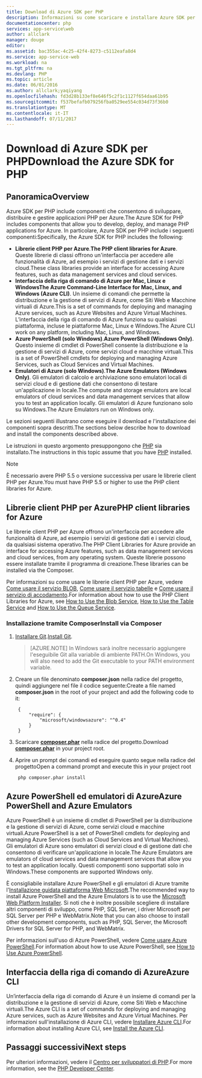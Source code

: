 ```yaml
---
title: Download di Azure SDK per PHP
description: Informazioni su come scaricare e installare Azure SDK per PHP.
documentationcenter: php
services: app-service\web
author: allclark
manager: douge
editor: 
ms.assetid: bac355ac-4c25-42f4-8273-c5112eafa8d4
ms.service: app-service-web
ms.workload: na
ms.tgt_pltfrm: na
ms.devlang: PHP
ms.topic: article
ms.date: 06/01/2016
ms.author: allclark;yaqiyang
ms.openlocfilehash: fd3d28b133ef8e646f5c2f1c1127f654daa61b95
ms.sourcegitcommit: f537befafb079256fba0529ee554c034d73f36b0
ms.translationtype: MT
ms.contentlocale: it-IT
ms.lasthandoff: 07/11/2017
---
```

# <a name="download-the-azure-sdk-for-php"></a><span data-ttu-id="e10c7-103">Download di Azure SDK per PHP</span><span class="sxs-lookup"><span data-stu-id="e10c7-103">Download the Azure SDK for PHP</span></span>
## <a name="overview"></a><span data-ttu-id="e10c7-104">Panoramica</span><span class="sxs-lookup"><span data-stu-id="e10c7-104">Overview</span></span>
<span data-ttu-id="e10c7-105">Azure SDK per PHP include componenti che consentono di sviluppare, distribuire e gestire applicazioni PHP per Azure.</span><span class="sxs-lookup"><span data-stu-id="e10c7-105">The Azure SDK for PHP includes components that allow you to develop, deploy, and manage PHP applications for Azure.</span></span> <span data-ttu-id="e10c7-106">In particolare, Azure SDK per PHP include i seguenti componenti:</span><span class="sxs-lookup"><span data-stu-id="e10c7-106">Specifically, the Azure SDK for PHP includes the following:</span></span>

* <span data-ttu-id="e10c7-107">**Librerie client PHP per Azure**.</span><span class="sxs-lookup"><span data-stu-id="e10c7-107">**The PHP client libraries for Azure**.</span></span> <span data-ttu-id="e10c7-108">Queste librerie di classi offrono un'interfaccia per accedere alle funzionalità di Azure, ad esempio i servizi di gestione dati e i servizi cloud.</span><span class="sxs-lookup"><span data-stu-id="e10c7-108">These class libraries provide an interface for accessing Azure features, such as data management services and cloud services.</span></span>  
* <span data-ttu-id="e10c7-109">**Interfaccia della riga di comando di Azure per Mac, Linux e Windows**</span><span class="sxs-lookup"><span data-stu-id="e10c7-109">**The Azure Command-Line Interface for Mac, Linux, and Windows (Azure CLI)**.</span></span> <span data-ttu-id="e10c7-110">Un insieme di comandi che permette la distribuzione e la gestione di servizi di Azure, come Siti Web e Macchine virtuali di Azure.</span><span class="sxs-lookup"><span data-stu-id="e10c7-110">This is a set of commands for deploying and managing Azure services, such as Azure Websites and Azure Virtual Machines.</span></span> <span data-ttu-id="e10c7-111">L’interfaccia della riga di comando di Azure funziona su qualsiasi piattaforma, incluse le piattaforme Mac, Linux e Windows.</span><span class="sxs-lookup"><span data-stu-id="e10c7-111">The Azure CLI work on any platform, including Mac, Linux, and Windows.</span></span>
* <span data-ttu-id="e10c7-112">**Azure PowerShell (solo Windows)**.</span><span class="sxs-lookup"><span data-stu-id="e10c7-112">**Azure PowerShell (Windows Only)**.</span></span> <span data-ttu-id="e10c7-113">Questo insieme di cmdlet di PowerShell consente la distribuzione e la gestione di servizi di Azure, come servizi cloud e macchine virtuali.</span><span class="sxs-lookup"><span data-stu-id="e10c7-113">This is a set of PowerShell cmdlets for deploying and managing Azure Services, such as Cloud Services and Virtual Machines.</span></span>
* <span data-ttu-id="e10c7-114">**Emulatori di Azure (solo Windows)**.</span><span class="sxs-lookup"><span data-stu-id="e10c7-114">**The Azure Emulators (Windows Only)**.</span></span> <span data-ttu-id="e10c7-115">Gli emulatori di calcolo e archiviazione sono emulatori locali di servizi cloud e di gestione dati che consentono di testare un'applicazione in locale.</span><span class="sxs-lookup"><span data-stu-id="e10c7-115">The compute and storage emulators are local emulators of cloud services and data management services that allow you to test an application locally.</span></span> <span data-ttu-id="e10c7-116">Gli emulatori di Azure funzionano solo su Windows.</span><span class="sxs-lookup"><span data-stu-id="e10c7-116">The Azure Emulators run on Windows only.</span></span>

<span data-ttu-id="e10c7-117">Le sezioni seguenti illustrano come eseguire il download e l'installazione dei componenti sopra descritti.</span><span class="sxs-lookup"><span data-stu-id="e10c7-117">The sections below describe how to download and install the components described above.</span></span>

<span data-ttu-id="e10c7-118">Le istruzioni in questo argomento presuppongono che [PHP][install-php] sia installato.</span><span class="sxs-lookup"><span data-stu-id="e10c7-118">The instructions in this topic assume that you have [PHP][install-php] installed.</span></span>

> [!NOTE]
> <span data-ttu-id="e10c7-119">È necessario avere PHP 5.5 o versione successiva per usare le librerie client PHP per Azure.</span><span class="sxs-lookup"><span data-stu-id="e10c7-119">You must have PHP 5.5 or higher to use the PHP client libraries for Azure.</span></span>
> 
> 

## <a name="php-client-libraries-for-azure"></a><span data-ttu-id="e10c7-120">Librerie client PHP per Azure</span><span class="sxs-lookup"><span data-stu-id="e10c7-120">PHP client libraries for Azure</span></span>
<span data-ttu-id="e10c7-121">Le librerie client PHP per Azure offrono un'interfaccia per accedere alle funzionalità di Azure, ad esempio i servizi di gestione dati e i servizi cloud, da qualsiasi sistema operativo.</span><span class="sxs-lookup"><span data-stu-id="e10c7-121">The PHP Client Libraries for Azure provide an interface for accessing Azure features, such as data management services and cloud services, from any operating system.</span></span> <span data-ttu-id="e10c7-122">Queste librerie possono essere installate tramite il programma di creazione.</span><span class="sxs-lookup"><span data-stu-id="e10c7-122">These libraries can be installed via the Composer.</span></span>

<span data-ttu-id="e10c7-123">Per informazioni su come usare le librerie client PHP per Azure, vedere [Come usare il servizio BLOB][blob-service], [Come usare il servizio tabelle][table-service] e [Come usare il servizio di accodamento][queue-service].</span><span class="sxs-lookup"><span data-stu-id="e10c7-123">For information about how to use the PHP Client Libraries for Azure, see [How to Use the Blob Service][blob-service], [How to Use the Table Service][table-service] and [How to Use the Queue Service][queue-service].</span></span>

### <a name="install-via-composer"></a><span data-ttu-id="e10c7-124">Installazione tramite Composer</span><span class="sxs-lookup"><span data-stu-id="e10c7-124">Install via Composer</span></span>
1. <span data-ttu-id="e10c7-125">[Installare Git][install-git].</span><span class="sxs-lookup"><span data-stu-id="e10c7-125">[Install Git][install-git].</span></span>

    > [AZURE.NOTE] <span data-ttu-id="e10c7-126">In Windows sarà inoltre necessario aggiungere l'eseguibile Git alla variabile di ambiente PATH.</span><span class="sxs-lookup"><span data-stu-id="e10c7-126">On Windows, you will also need to add the Git executable to your PATH environment variable.</span></span>

1. <span data-ttu-id="e10c7-127">Creare un file denominato **composer.json** nella radice del progetto, quindi aggiungere nel file il codice seguente:</span><span class="sxs-lookup"><span data-stu-id="e10c7-127">Create a file named **composer.json** in the root of your project and add the following code to it:</span></span>
   
        {
            "require": {
                "microsoft/windowsazure": "^0.4"
            }
        }
2. <span data-ttu-id="e10c7-128">Scaricare **[composer.phar][composer-phar]** nella radice del progetto.</span><span class="sxs-lookup"><span data-stu-id="e10c7-128">Download **[composer.phar][composer-phar]** in your project root.</span></span>
3. <span data-ttu-id="e10c7-129">Aprire un prompt dei comandi ed eseguire quanto segue nella radice del progetto</span><span class="sxs-lookup"><span data-stu-id="e10c7-129">Open a command prompt and execute this in your project root</span></span>
   
        php composer.phar install

## <a name="azure-powershell-and-azure-emulators"></a><span data-ttu-id="e10c7-130">Azure PowerShell ed emulatori di Azure</span><span class="sxs-lookup"><span data-stu-id="e10c7-130">Azure PowerShell and Azure Emulators</span></span>
<span data-ttu-id="e10c7-131">Azure PowerShell è un insieme di cmdlet di PowerShell per la distribuzione e la gestione di servizi di Azure, come servizi cloud e macchine virtuali.</span><span class="sxs-lookup"><span data-stu-id="e10c7-131">Azure PowerShell is a set of PowerShell cmdlets for deploying and managing Azure Services (such as Cloud Services and Virtual Machines).</span></span> <span data-ttu-id="e10c7-132">Gli emulatori di Azure sono emulatori di servizi cloud e di gestione dati che consentono di verificare un'applicazione in locale.</span><span class="sxs-lookup"><span data-stu-id="e10c7-132">The Azure Emulators are emulators of cloud services and data management services that allow you to test an application locally.</span></span> <span data-ttu-id="e10c7-133">Questi componenti sono supportati solo in Windows.</span><span class="sxs-lookup"><span data-stu-id="e10c7-133">These components are supported Windows only.</span></span>

<span data-ttu-id="e10c7-134">È consigliabile installare Azure PowerShell e gli emulatori di Azure tramite l'[Installazione guidata piattaforma Web Microsoft][download-wpi].</span><span class="sxs-lookup"><span data-stu-id="e10c7-134">The recommended way to install Azure PowerShell and the Azure Emulators is to use the [Microsoft Web Platform Installer][download-wpi].</span></span> <span data-ttu-id="e10c7-135">Si noti che è inoltre possibile scegliere di installare altri componenti di sviluppo, come PHP, SQL Server, i driver Microsoft per SQL Server per PHP e WebMatrix.</span><span class="sxs-lookup"><span data-stu-id="e10c7-135">Note that you can also choose to install other development components, such as PHP, SQL Server, the Microsoft Drivers for SQL Server for PHP, and WebMatrix.</span></span>

<span data-ttu-id="e10c7-136">Per informazioni sull'uso di Azure PowerShell, vedere [Come usare Azure PowerShell][powershell-tools].</span><span class="sxs-lookup"><span data-stu-id="e10c7-136">For information about how to use Azure PowerShell, see [How to Use Azure PowerShell][powershell-tools].</span></span>

## <a name="azure-cli"></a><span data-ttu-id="e10c7-137">Interfaccia della riga di comando di Azure</span><span class="sxs-lookup"><span data-stu-id="e10c7-137">Azure CLI</span></span>
<span data-ttu-id="e10c7-138">Un’interfaccia della riga di comando di Azure è un insieme di comandi per la distribuzione e la gestione di servizi di Azure, come Siti Web e Macchine virtuali.</span><span class="sxs-lookup"><span data-stu-id="e10c7-138">The Azure CLI is a set of commands for deploying and managing Azure services, such as Azure Websites and Azure Virtual Machines.</span></span> <span data-ttu-id="e10c7-139">Per informazioni sull'installazione di Azure CLI, vedere [Installare Azure CLI](cli-install-nodejs.md).</span><span class="sxs-lookup"><span data-stu-id="e10c7-139">For information about installing Azure CLI, see [Install the Azure CLI](cli-install-nodejs.md).</span></span>

## <a name="next-steps"></a><span data-ttu-id="e10c7-140">Passaggi successivi</span><span class="sxs-lookup"><span data-stu-id="e10c7-140">Next steps</span></span>
<span data-ttu-id="e10c7-141">Per ulteriori informazioni, vedere il [Centro per sviluppatori di PHP](/develop/php/).</span><span class="sxs-lookup"><span data-stu-id="e10c7-141">For more information, see the [PHP Developer Center](/develop/php/).</span></span>

[install-php]: http://www.php.net/manual/en/install.php
[composer-github]: https://github.com/composer/composer
[composer-phar]: http://getcomposer.org/composer.phar
[nodejs-org]: http://nodejs.org/
[install-node-linux]: https://github.com/joyent/node/wiki/Installing-Node.js-via-package-manager
[download-wpi]: http://go.microsoft.com/fwlink/?LinkId=253447
[mac-installer]: http://go.microsoft.com/fwlink/?LinkId=252249
[blob-service]: http://go.microsoft.com/fwlink/?LinkId=252714
[table-service]: http://go.microsoft.com/fwlink/?LinkId=252715
[queue-service]: http://go.microsoft.com/fwlink/?LinkId=252716
[azure cli]: http://go.microsoft.com/fwlink/?LinkId=252717
[powershell-tools]: http://go.microsoft.com/fwlink/?LinkId=252718
[php-sdk-github]: http://go.microsoft.com/fwlink/?LinkId=252719
[install-git]: http://git-scm.com/book/en/Getting-Started-Installing-Git
